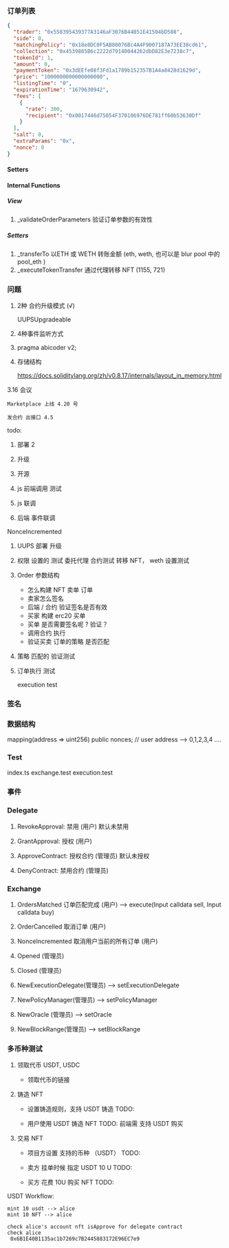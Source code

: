  ### 订单列表
``` json
{
  "trader": "0x558395439377A3146aF3076B44B51E41504bD588",
  "side": 0,
  "matchingPolicy": "0x18e8DC0F5AB80076Bc4A4F9007187A73EE38cd61",
  "collection": "0x4539885B6c2222d79140044262dbD82E3e7238c7",
  "tokenId": 1,
  "amount": 0,
  "paymentToken": "0x3dEEfe08f3Fd1a1789b152357B1A4a8428d1629d",
  "price": "1000000000000000000",
  "listingTime": "0",
  "expirationTime": "1679630942",
  "fees": [
    {
      "rate": 300,
      "recipient": "0x0017446d75054F370106976DE781ff60b53630Df"
    }
  ],
  "salt": 0,
  "extraParams": "0x",
  "nonce": 0
}

```


#### Setters

#### Internal Functions
##### View

1. _validateOrderParameters  验证订单参数的有效性

##### Setters

1. _transferTo  以ETH 或 WETH 转账金额 (eth, weth, 也可以是 blur pool 中的 pool_eth )
2. _executeTokenTransfer 通过代理转移 NFT (1155, 721)






### 问题

1. 2种 合约升级模式  (√)

    UUPSUpgradeable

2. 4种事件监听方式

3. pragma abicoder v2;

4. 存储结构

    https://docs.soliditylang.org/zh/v0.8.17/internals/layout_in_memory.html

    




3.16 会议

    Marketplace 上线 4.20 号

    发合约 出接口 4.5

todo:

1. 部署 2  
2. 升级

3. 开源

4. js 前端调用 测试

5. js 联调 

6. 后端 事件联调



NonceIncremented

1. UUPS 部署 
    升级

2. 权限 设置的 测试 
    委托代理 合约测试
    转移 NFT， weth 设置测试

4. Order 参数结构 
    * 怎么构建 NFT 卖单 订单
    * 卖家怎么签名
    * 后端 / 合约 验证签名是否有效
    * 买家 构建 erc20 买单
    * 买单 是否需要签名呢 ? 验证？
    * 调用合约 执行 
    * 验证买卖 订单的策略 是否匹配

5. 策略 匹配的 验证测试 

6. 订单执行 测试

    execution test



### 签名

### 数据结构

<!-- mapping(bytes32 => bool) public cancelledOrFilled; -->
mapping(address => uint256) public nonces; // user address --> 0,1,2,3,4 ....


### Test

index.ts
exchange.test
execution.test




### 事件

### Delegate
1. RevokeApproval: 禁用 (用户) 默认未禁用
2. GrantApproval: 授权 (用户)

3. ApproveContract: 授权合约 (管理员) 默认未授权
4. DenyContract: 禁用合约 (管理员)

### Exchange

1. OrdersMatched 订单匹配完成 (用户) --> execute(Input calldata sell, Input calldata buy)
2. OrderCancelled 取消订单 (用户)
3. NonceIncremented 取消用户当前的所有订单 (用户)

1. Opened (管理员)
2. Closed (管理员)
3. NewExecutionDelegate(管理员) --> setExecutionDelegate
4. NewPolicyManager(管理员) --> setPolicyManager
5. NewOracle (管理员)   --> setOracle
6. NewBlockRange(管理员)  --> setBlockRange



### 多币种测试

1. 领取代币 USDT, USDC
    
    * 领取代币的链接

2. 铸造 NFT 
    
    * 设置铸造规则，支持 USDT 铸造
        TODO:

    * 用户使用 USDT 铸造 NFT
        TODO: 前端需 支持 USDT 购买

3. 交易 NFT
    
    * 项目方设置 支持的币种 （USDT）
        TODO: 
    
    * 卖方 挂单时候 指定 USDT 10 U
        TODO:
    
    * 买方 花费 10U 购买 NFT
        TODO: 
    

USDT Workflow:
    
    mint 10 usdt --> alice 
    mint 10 NFT --> alice 

    check alice's account nft isApprove for delegate contract  
    check alice 
     0x6B1E40B1135ac1b7269c7B2445883172E96EC7e9